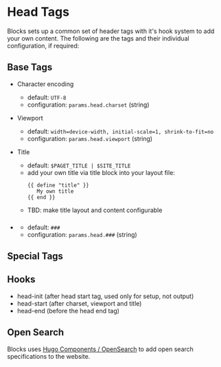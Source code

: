# Head Tags

Blocks sets up a common set of header tags with it's hook system to add your own content. The following are the tags 
and their individual configuration, if required:

## Base Tags

- Character encoding

    - default: `UTF-8`
    - configuration: `params.head.charset` (string)

- Viewport
    - default: `width=device-width, initial-scale=1, shrink-to-fit=no`
    - configuration: `params.head.viewport` (string)
  
- Title
    - default: `$PAGET_TITLE | $SITE_TITLE`
    - add your own title via title block into your layout file:
      ```gotemplate
      {{ define "title" }}
         My own title
      {{ end }}
      ```
    - TBD: make title layout and content configurable 

- ###
  - default: `###`
  - configuration: `params.head.###` (string)

## Special Tags


## Hooks

- head-init (after head start tag, used only for setup, not output)
- head-start (after charset, viewport and title)
- head-end (before the head end tag)

## Open Search

Blocks uses [Hugo Components / OpenSearch](https://github.com/davidsneighbour/hugo-opensearch) to add 
open search specifications to the website. 


